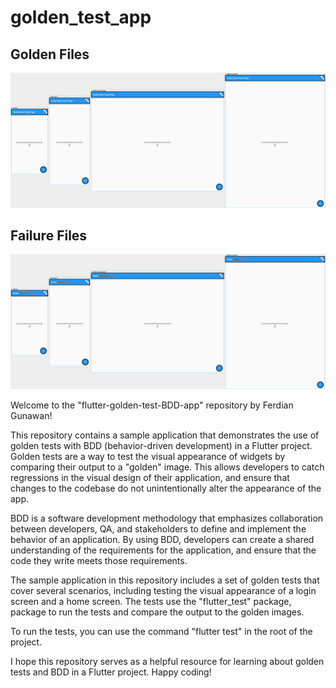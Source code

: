 # golden_test_app

## Golden Files
<img src= "https://raw.githubusercontent.com/appgitdev/flutter-golden-test-BDD-app/main/test/golden_test/counter_multiple_devices/goldens/increment_different_devices.png"/>

## Failure Files
<img src= "https://raw.githubusercontent.com/appgitdev/flutter-golden-test-BDD-app/main/test/golden_test/counter_multiple_devices/failures/increment_different_devices_maskedDiff.png"/>

Welcome to the "flutter-golden-test-BDD-app" repository by Ferdian Gunawan!

This repository contains a sample application that demonstrates the use of golden tests with BDD (behavior-driven development) in a Flutter project. Golden tests are a way to test the visual appearance of widgets by comparing their output to a "golden" image. This allows developers to catch regressions in the visual design of their application, and ensure that changes to the codebase do not unintentionally alter the appearance of the app.

BDD is a software development methodology that emphasizes collaboration between developers, QA, and stakeholders to define and implement the behavior of an application. By using BDD, developers can create a shared understanding of the requirements for the application, and ensure that the code they write meets those requirements.

The sample application in this repository includes a set of golden tests that cover several scenarios, including testing the visual appearance of a login screen and a home screen. The tests use the "flutter_test" package, package to run the tests and compare the output to the golden images.

To run the tests, you can use the command "flutter test" in the root of the project.

I hope this repository serves as a helpful resource for learning about golden tests and BDD in a Flutter project. Happy coding!
